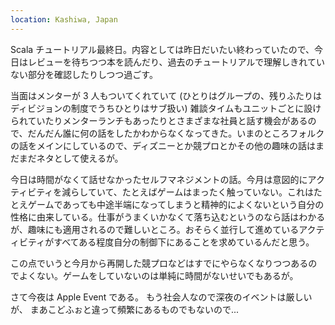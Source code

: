 ```yaml
---
location: Kashiwa, Japan
---
```


Scala チュートリアル最終日。内容としては昨日だいたい終わっていたので、今日はレビューを待ちつつ本を読んだり、過去のチュートリアルで理解しきれていない部分を確認したりしつつ過ごす。

当面はメンターが 3 人もついてくれていて (ひとりはグループの、残りふたりはディビジョンの制度でうちひとりはサブ扱い) 雑談タイムもユニットごとに設けられていたりメンターランチもあったりとさまざまな社員と話す機会があるので、だんだん誰に何の話をしたかわからなくなってきた。いまのところフォルクの話をメインにしているので、ディズニーとか競プロとかその他の趣味の話はまだまだネタとして使えるが。

今日は時間がなくて話せなかったセルフマネジメントの話。今月は意図的にアクティビティを減らしていて、たとえばゲームはまったく触っていない。これはたとえゲームであっても中途半端になってしまうと精神的によくないという自分の性格に由来している。仕事がうまくいかなくて落ち込むというのなら話はわかるが、趣味にも適用されるので難しいところ。おそらく並行して進めているアクティビティがすべてある程度自分の制御下にあることを求めているんだと思う。

この点でいうと今月から再開した競プロなどはすでにやらなくなりつつあるのでよくない。ゲームをしていないのは単純に時間がないせいでもあるが。

さて今夜は Apple Event である。
もう社会人なので深夜のイベントは厳しいが、
まあこどふぉと違って頻繁にあるものでもないので...
